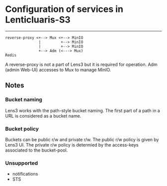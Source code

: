 # Configuration of services in Lenticluaris-S3
----


```
reverse-proxy <+-->︎ Mux <+--> MinIO
               |         +--> MinIO
               |         +--> MinIO
               +--> Adm (<---> Mux)
Redis
```

A reverse-proxy is not a part of Lens3 but it is required for
operation.  Adm (admin Web-UI) accesses to Mux to manage MinIO.

## Notes

### Bucket naming

Lens3 works with the path-style bucket naming.  The first part of a
path in a URL is considered as a bucket name.

### Bucket policy

Buckets can be public r/w and private r/w.  The public r/w policy is
given by Lens3 UI.  The private r/w policy is determied by the
access-keys associated to the bucket-pool.

### Unsupported

* notifications
* STS
